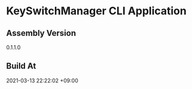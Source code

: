 KeySwitchManager CLI Application
==============================

## Assembly Version

0.1.1.0

## Build At

2021-03-13 22:22:02 +09:00
